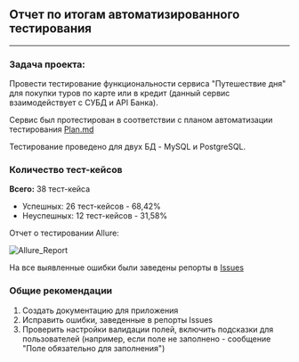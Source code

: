 ## Отчет по итогам автоматизированного тестирования
___

### Задача проекта:
Провести тестирование функциональности сервиса "Путешествие дня" для покупки туров по карте или в кредит (данный сервис взаимодействует с СУБД и API Банка).

Сервис был протестирован в соответствии с планом автоматизации тестирования [Plan.md](https://github.com/Butanya/Diploma_QA/blob/master/Plan.md)

Тестирование проведено для двух БД - MySQL и PostgreSQL.

### Количество тест-кейсов

**Всего:** 38 тест-кейса
- Успешных: 26 тест-кейсов - 68,42% 
- Неуспешных: 12 тест-кейсов - 31,58%

Отчет о тестировании Allure:

![Allure_Report](https://user-images.githubusercontent.com/102555902/198523145-82a27ca9-57e4-4f01-bf66-8850d5126708.JPG)

На все выявленные ошибки были заведены репорты в [Issues](https://github.com/Butanya/Diploma_QA/issues)

### Общие рекомендации
1. Создать документацию для приложения
2. Исправить ошибки, заведенные в репорты Issues
3. Проверить настройки валидации полей, включить подсказки для пользователей (например, если поле не заполнено - сообщение "Поле обязательно для заполнения")






